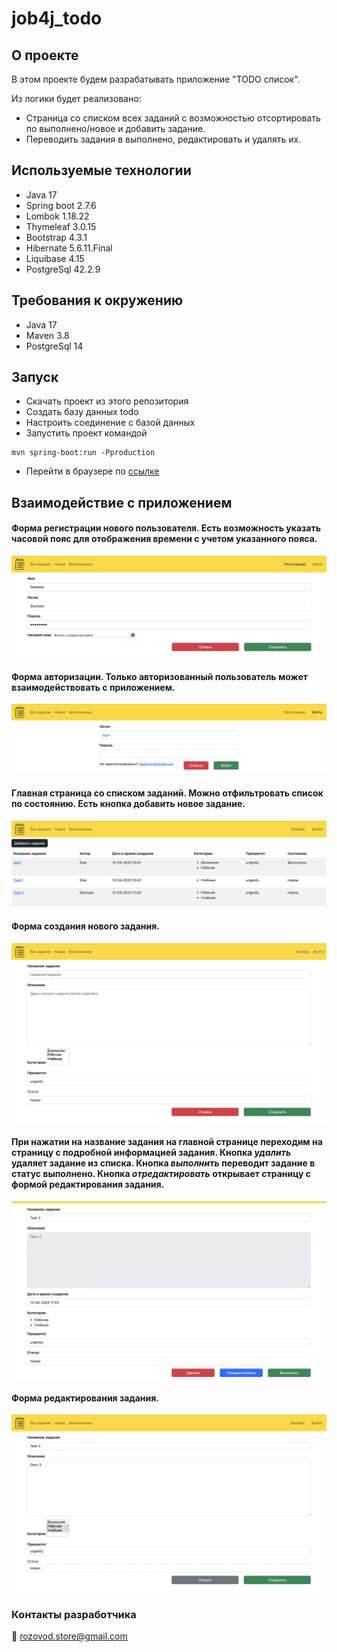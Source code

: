 # job4j_todo

## О проекте

В этом проекте будем разрабатывать приложение "TODO список".

Из логики будет реализовано:
+ Страница со списком всех заданий с возможностью отсортировать по выполнено/новое и добавить задание.
+ Переводить задания в выполнено, редактировать и удалять их.

## Используемые технологии

+ Java 17
+ Spring boot 2.7.6
+ Lombok 1.18.22
+ Thymeleaf 3.0.15
+ Bootstrap 4.3.1
+ Hibernate 5.6.11.Final
+ Liquibase 4.15
+ PostgreSql 42.2.9

## Требования к окружению

+ Java 17
+ Maven 3.8
+ PostgreSql 14

## Запуск

+ Cкачать проект из этого репозитория
+ Создать базу данных todo
+ Настроить соединение с базой данных
+ Запустить проект командой
``` 
mvn spring-boot:run -Pproduction
```
+ Перейти в браузере по [ссылке](http://localhost:8080/task)

## Взаимодействие с приложением

#### Форма регистрации нового пользователя. Есть возможность указать часовой пояс для отображения времени с учетом указанного пояса.
![](images/5.png)

#### Форма авторизации. Только авторизованный пользователь может взаимодействовать с приложением.
![](images/6.png)

#### Главная страница со списком заданий. Можно отфильтровать список по состоянию. Есть кнопка добавить новое задание.
![](images/1.png)

#### Форма создания нового задания.
![](images/2.png)

#### При нажатии на название задания на главной странице переходим на страницу с подробной информацией задания. Кнопка *удалить* удаляет задание из списка. Кнопка *выполнить* переводит задание в статус выполнено. Кнопка *отредактировать* открывает страницу с формой редактирования задания.
![](images/3.png)

#### Форма редактирования задания.
![](images/4.png)

### Контакты разработчика

:email:  rozovod.store@gmail.com